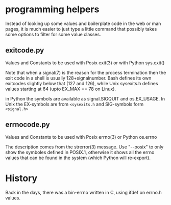 # programming helpers

Instead of looking up some values and boilerplate code in the web or man pages,
it is much easier to just type a little command that possibly takes some
options to filter for some value classes.

## exitcode.py

Values and Constants to be used with Posix exit(3) or with Python sys.exit()

Note that when a signal(7) is the reason for 
the process termination then the exit code in a shell is usually 128+signalnumber. 
Bash defines its own exitcodes slightly below that (127 and 126), 
while Unix sysexits.h defines values starting at 64 (upto EX_MAX == 78 on Linux).
                                                                 
in Python the symbols are available as signal.SIGQUIT and os.EX_USAGE.
In Unix the EX-symbols are from `<sysexits.h` and SIG-symbols form `<signal.h>`

## errnocode.py

Values and Constants to be used with Posix errno(3) or Python os.errno

The description comes from the strerror(3) message. Use "--posix" to only
show the symboles defined in POSIX.1, otherwise it shows all the errno
values that can be found in the system (which Python will re-export).

# History

Back in the days, there was a bin-errno written in C, using ifdef on errno.h values.




